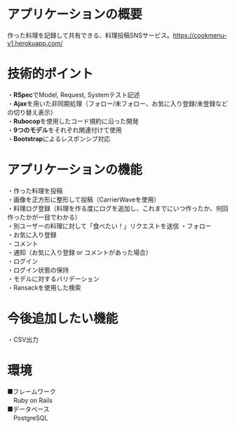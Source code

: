 # アプリケーションの概要
作った料理を記録して共有できる、料理投稿SNSサービス。<https://cookmenu-v1.herokuapp.com/>


# 技術的ポイント
・**RSpec**でModel, Request, Systemテスト記述  
・**Ajax**を用いた非同期処理（フォロー/未フォロー、お気に入り登録/未登録などの切り替え表示）  
・**Rubocop**を使用したコード規約に沿った開発  
・**9つのモデル**をそれぞれ関連付けて使用  
・**Bootstrap**によるレスポンシブ対応  


# アプリケーションの機能
・作った料理を投稿  
・画像を正方形に整形して投稿（CarrierWaveを使用）  
・料理ログ登録（料理を作る度にログを追加し、これまでにいつ作ったか、何回作ったかが一目でわかる）  
・別ユーザーの料理に対して「食べたい！」リクエストを送信
・フォロー  
・お気に入り登録  
・コメント  
・通知（お気に入り登録 or コメントがあった場合）  
・ログイン  
・ログイン状態の保持  
・モデルに対するバリデーション  
・Ransackを使用した検索  


# 今後追加したい機能 
・CSV出力  



# 環境
■フレームワーク  
　Ruby on Rails  
■データベース  
　PostgreSQL  